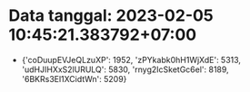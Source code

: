 # Data tanggal: 2023-02-05 10:45:21.383792+07:00

* {'coDuupEVJeQLzuXP': 1952, 'zPYkabk0hH1WjXdE': 5313, 'udHJIHXxS2lURULQ': 5830, 'rnyg2IcSketGc6el': 8189, '6BKRs3El1XCidtWn': 5209}
